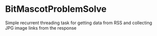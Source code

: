 # BitMascotProblemSolve
Simple recurrent threading task for getting data from RSS and collecting JPG image links from the response
